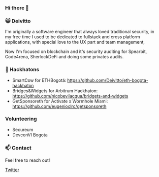 ### Hi there 👋

### 😺 Deivitto
I'm originally a software engineer that always loved traditional security, in my free time I used to be dedicated to fullstack and cross platform applications, with special love to the UX part and team management, 

Now I'm focused on blockchain and it's security auditing for Spearbit, Code4rena, SherlockDeFi and doing some privates audits.

### 👨 Hackhatons
- SmartCow for ETHBogotá: https://github.com/Deivitto/eth-bogota-hackhaton
- Bridges&Widgets for Arbitrum Hackhaton: https://github.com/nicobevilacqua/bridgets-and-widgets
- GetSponsoreth for Activate x Wormhole Miami: https://github.com/eugenioclrc/getsponsoreth

### Volunteering
- Secureum
- DevconVI Bogota

### 📫 Contact
Feel free to reach out!

[Twitter](https://twitter.com/Deivitto)
